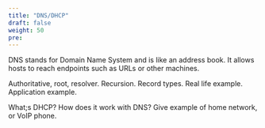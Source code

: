 ```yaml
---
title: "DNS/DHCP"
draft: false
weight: 50
pre: 
---
```


DNS stands for Domain Name System and is like an address book. It allows hosts to reach endpoints such as URLs or other machines.




Authoritative, root, resolver.
Recursion.
Record types.
Real life example.
Application example.

What;s DHCP?
How does it work with DNS?
Give example of home network, or VoIP phone.









